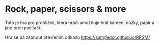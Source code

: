 # Rock, paper, scissors & more

Toto je hra pro prohlížeč, která hráči umožňuje hrát kámen, nůžky, papír a jiné proti počítači.

Hra se dá zapnout otevřením odkazu https://saltyfedor.github.io/RPSM/
